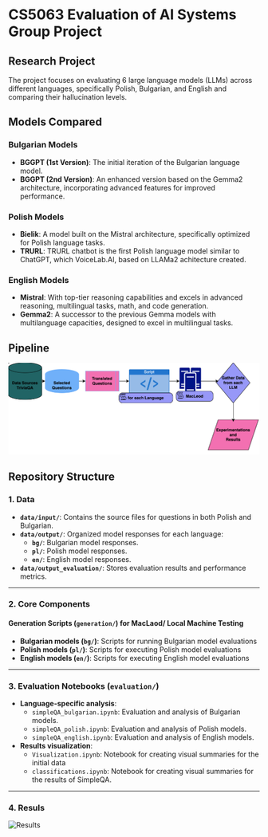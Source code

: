 # CS5063 Evaluation of AI Systems Group Project 
## Research Project
The project focuses on evaluating 6 large language models (LLMs) across different languages, specifically Polish, Bulgarian, and English and comparing their hallucination levels.
## Models Compared
### Bulgarian Models
- **BGGPT (1st Version)**: The initial iteration of the Bulgarian language model.
- **BGGPT (2nd Version)**: An enhanced version based on the Gemma2 architecture, incorporating advanced features for improved performance.

### Polish Models
- **Bielik**: A model built on the Mistral architecture, specifically optimized for Polish language tasks.
- **TRURL**: TRURL chatbot is the first Polish language model similar to ChatGPT, which VoiceLab.AI, based on LLAMa2 achitecture created.

### English Models
- **Mistral**: With top-tier reasoning capabilities and excels in advanced reasoning, multilingual tasks, math, and code generation. 
- **Gemma2**: A successor to the previous Gemma models with multilanguage capacities, designed to excel in multilingual tasks.

## Pipeline 
![Pipeline Diagram](https://github.com/margaritaradeva/GroupPr/blob/main/data/figures/pipeline.png)
## Repository Structure

### 1. Data
- **`data/input/`**: Contains the source files for questions in both Polish and Bulgarian.
- **`data/output/`**: Organized model responses for each language:
  - **`bg/`**: Bulgarian model responses.
  - **`pl/`**: Polish model responses.
  - **`en/`**: English model responses.
- **`data/output_evaluation/`**: Stores evaluation results and performance metrics.

---

### 2. Core Components

#### Generation Scripts (`generation/`) for MacLaod/ Local Machine Testing 
- **Bulgarian models (`bg/`)**: Scripts for running Bulgarian model evaluations
- **Polish models (`pl/`)**: Scripts for executing Polish model evaluations  
- **English models (`en/`)**: Scripts for executing English model evaluations  

---

### 3. Evaluation Notebooks (`evaluation/`)
- **Language-specific analysis**:
  - `simpleQA_bulgarian.ipynb`: Evaluation and analysis of Bulgarian models.
  - `simpleQA_polish.ipynb`: Evaluation and analysis of Polish models.
  - `simpleQA_english.ipynb`: Evaluation and analysis of English models.
- **Results visualization**:
  - `Visualization.ipynb`: Notebook for creating visual summaries for the initial data
  - `classifications.ipynb`: Notebook for creating visual summaries for the results of SimpleQA.

---
### 4. Resuls 
![Results]([https://github.com/margaritaradeva/GroupPr/blob/main/data/figures/pipeline.png](https://github.com/margaritaradeva/GroupPr/blob/main/plots/results.png))
